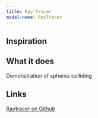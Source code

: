 ```yaml
---
title: Ray Tracer
modal-name: RayTracer
---
```


## Inspiration



## What it does

Demonstration of spheres colliding

## Links
[Raytracer on Github](https://github.com/TheSpinoGamer/RayTracer)